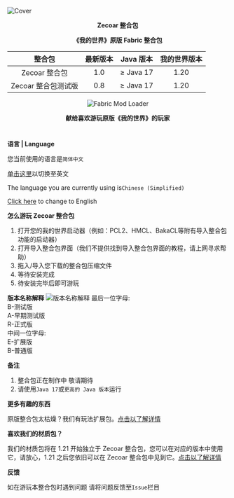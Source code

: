 ![Cover](https://github.com/ZfIxV/Zecoar-Modpack/blob/main/Zecoar%20Modpack%20-%20Header.png)
<div align="center">
  
**Zecoar 整合包**

**《我的世界》原版 Fabric 整合包**                                        

| 整合包 | 最新版本 | Java 版本 | 我的世界版本 |
| :-: | :-: | :-: | :-: |
| Zecoar 整合包 | 1.0 | ≥ Java 17 | 1.20 |
| Zecoar 整合包测试版 | 0.8 | ≥ Java 17 | 1.20 |
<p>
    <img src="https://img.shields.io/badge/Mod%20Loader-Fabric-dbd0b4?style=flat" alt="Fabric Mod Loader" />
</p>

</div>

<div align="center">
  
**献给喜欢游玩原版《我的世界》的玩家**

</div>

#               

**语言 | Language**

您当前使用的语言是`简体中文`

[单击这里](https://github.com/ZfIxV/Zecoar-Modpack/tree/main/README.md)以切换至英文

The language you are currently using is`Chinese (Simplified)`

[Click here](https://github.com/ZfIxV/Zecoar-Modpack/tree/main/README.md) to change to English

**怎么游玩 Zecoar 整合包**

1. 打开您的我的世界启动器（例如：PCL2、HMCL、BakaCL等附有导入整合包功能的启动器）
2. 打开导入整合包界面（我们不提供找到导入整合包界面的教程，请上网寻求帮助）
3. 拖入/导入您下载的整合包压缩文件
4. 等待安装完成
5. 待安装完毕后即可游玩

**版本名称解释**
![版本名称解释](https://github.com/ZfIxV/Zecoar-Modpack/blob/main/ZH.png)
最后一位字母:                                 
B-测试版                                      
A-早期测试版                              
R-正式版                        
中间一位字母:                           
E-扩展版                          
B-普通版                      

**备注**

1.  <span id="ref2">整合包正在制作中 敬请期待</span>
2.  <span id="ref2">请使用`Java 17`或`更高的 Java 版本`运行</span>

**更多有趣的东西**

原版整合包太枯燥？我们有玩法扩展包。[点击以了解详情](https://github.com/ZfIxV/Zecoar-Modpack/tree/main/overrides/mods-ex/README-SC.md)

**喜欢我们的材质包？**

我们的材质包将在 1.21 开始独立于 Zecoar 整合包，您可以在对应的版本中使用它，请放心，1.21 之后您依旧可以在 Zecoar 整合包中见到它。[点击以了解详情](https://github.com/ZfIxV/Zarba-Respack/README-SC.md)

**反馈**

如在游玩本整合包时遇到问题 请将问题反馈至`Issue`栏目
